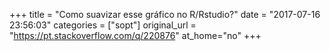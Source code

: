 +++
title = "Como suavizar esse gráfico no R/Rstudio?"
date = "2017-07-16 23:56:03"
categories = ["sopt"]
original_url = "https://pt.stackoverflow.com/q/220876"
at_home="no"
+++

